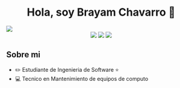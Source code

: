 <div align="center">
<h1 align="center">Hola, soy Brayam Chavarro 👋</h1>
</div>
<img src="https://i.imgur.com/1cxXnd7.jpeg">
<div align="center">
<img src="https://img.shields.io/badge/JAVA%E2%9A%99%EF%B8%8F-red?style=flat">
<img src="https://img.shields.io/badge/PYTHON%F0%9F%90%8D-4765BF?style=flat">
<img src="https://img.shields.io/badge/HTML5%EF%B8%8F%E2%83%A3-F57F48?style=flat">
</div>


## Sobre mi

- ✏️ Estudiante de Ingenieria de Software ⭐ 
- 💻 Tecnico en Mantenimiento de equipos de computo
